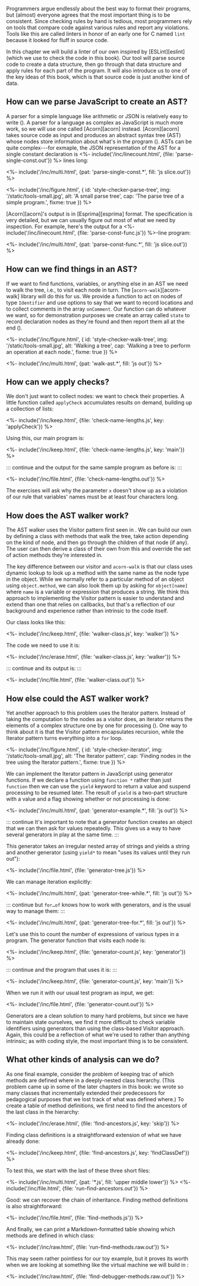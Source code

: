 ---
---

Programmers argue endlessly about the best way to format their programs,
but (almost) everyone agrees that the most important thing is to be consistent.
Since checking rules by hand is tedious,
most programmers rely on tools that compare code against various rules
and report any violations.
Tools like this are called <g key="linter">linters</g>
in honor of an early one for C named `lint`
because it looked for fluff in source code.

In this chapter we will build a linter of our own inspired by [ESLint][eslint]
(which we use to check the code in this book).
Our tool will parse source code to create a data structure,
then go through that data structure and apply rules for each part of the program.
It will also introduce us to one of the key ideas of this book,
which is that source code is just another kind of data.

## How can we parse JavaScript to create an AST?

A parser for a simple language like arithmetic or JSON is relatively easy to write (<x key="regex-parser"></x>).
A parser for a language as complex as JavaScript is much more work,
so we will use one called [Acorn][acorn] instead.
[Acorn][acorn] takes source code as input
and produces an <g key="abstract_syntax_tree">abstract syntax tree</g> (AST)
whose nodes store information about what's in the program
(<f key="style-checker-parse-tree"></f>).
ASTs can be quite complex---for exmaple,
the JSON representation of the AST for a single constant declaration
is <%- include('/inc/linecount.html', {file: 'parse-single-const.out'}) %> lines long:

<%- include('/inc/multi.html', {pat: 'parse-single-const.*', fill: 'js slice.out'}) %>

<%- include('/inc/figure.html', {
    id: 'style-checker-parse-tree',
    img: '/static/tools-small.jpg',
    alt: 'A small parse tree',
    cap: 'The parse tree of a simple program.',
    fixme: true
}) %>

[Acorn][acorn]'s output is in [Esprima][esprima] format.
The specification is very detailed,
but we can usually figure out most of what we need by inspection.
For example,
here's the output for a <%- include('/inc/linecount.html', {file: 'parse-const-func.js'}) %>-line program:

<%- include('/inc/multi.html', {pat: 'parse-const-func.*', fill: 'js slice.out'}) %>

## How can we find things in an AST?

If we want to find functions, variables, or anything else in an AST
we need to <g key="walk_tree">walk the tree</g>,
i.e.,
to visit each node in turn.
The [`acorn-walk`][acorn-walk] library will do this for us.
We provide a function to act on nodes of type `Identifier`
and use options to say that we want to record locations
and to collect comments in the array `onComment`.
Our function can do whatever we want,
so for demonstration purposes we create an array called `state` to record declaration nodes as they're found
and then report them all at the end
(<f key="style-checker-walk-tree"></f>).

<%- include('/inc/figure.html', {
    id: 'style-checker-walk-tree',
    img: '/static/tools-small.jpg',
    alt: 'Walking a tree',
    cap: 'Walking a tree to perform an operation at each node.',
    fixme: true
}) %>

<%- include('/inc/multi.html', {pat: 'walk-ast.*', fill: 'js out'}) %>

## How can we apply checks?

We don't just want to collect nodes:
we want to check their properties.
A little function called `applyCheck` accumulates results on demand,
building up a collection of lists:

<%- include('/inc/keep.html', {file: 'check-name-lengths.js', key: 'applyCheck'}) %>

Using this, our main program is:

<%- include('/inc/keep.html', {file: 'check-name-lengths.js', key: 'main'}) %>

::: continue
and the output for the same sample program as before is:
:::

<%- include('/inc/file.html', {file: 'check-name-lengths.out'}) %>

The exercises will ask why the parameter `x` doesn't show up as a violation of our rule
that variables' names must be at least four characters long.

## How does the AST walker work?

The AST walker uses the Visitor pattern first seen in <x key="page-templates"></x>.
We can build our own by defining a class with methods that walk the tree,
take action depending on the kind of node,
and then go through the children of that node (if any).
The user can then derive a class of their own from this
and override the set of action methods they're interested in.

The key difference between our visitor and `acorn-walk` is that
our class uses <g key="dynamic_lookup">dynamic lookup</g> to look up a method
with the same name as the node type in the object.
While we normally refer to a particular method of an object using `object.method`,
we can also look them up by asking for `object[name]`
where `name` is a variable or expression that produces a string.
We think this approach to implementing the Visitor pattern is easier to understand and extend
than one that relies on callbacks,
but that's a reflection of our background and experience
rather than intrinsic to the code itself.

Our class looks like this:

<%- include('/inc/keep.html', {file: 'walker-class.js', key: 'walker'}) %>

The code we need to use it is:

<%- include('/inc/erase.html', {file: 'walker-class.js', key: 'walker'}) %>

::: continue
and its output is:
:::

<%- include('/inc/file.html', {file: 'walker-class.out'}) %>

## How else could the AST walker work?

Yet another approach to this problem uses the <g key="iterator_pattern">Iterator</g> pattern.
Instead of taking the computation to the nodes as a visitor does,
an iterator returns the elements of a complex structure one by one for processing
(<f key="style-checker-iterator"></f>).
One way to think about it is that the Visitor pattern encapsulates recursion,
while the Iterator pattern turns everything into a `for` loop.

<%- include('/inc/figure.html', {
    id: 'style-checker-iterator',
    img: '/static/tools-small.jpg',
    alt: 'The Iterator pattern',
    cap: 'Finding nodes in the tree using the Iterator pattern.',
    fixme: true
}) %>

We can implement the Iterator pattern in JavaScript using <g key="generator_function">generator functions</g>.
If we declare a function using `function *` rather than just `function`
then we can use the `yield` keyword to return a value and suspend processing to be resumed later.
The result of `yield` is a two-part structure with a value and a flag showing whether or not processing is done:

<%- include('/inc/multi.html', {pat: 'generator-example.*', fill: 'js out'}) %>

::: continue
It's important to note that a generator function creates an object
that we can then ask for values repeatedly.
This gives us a way to have several generators in play at the same time.
:::

This generator takes an irregular nested array of strings
and yields a string and another generator
(using `yield*` to mean "uses its values until they run out"):

<%- include('/inc/file.html', {file: 'generator-tree.js'}) %>

We can manage iteration explicitly:

<%- include('/inc/multi.html', {pat: 'generator-tree-while.*', fill: 'js out'}) %>

::: continue
but `for…of` knows how to work with generators,
and is the usual way to manage them:
:::

<%- include('/inc/multi.html', {pat: 'generator-tree-for.*', fill: 'js out'}) %>

Let's use this to count the number of expressions of various types in a program.
The generator function that visits each node is:

<%- include('/inc/keep.html', {file: 'generator-count.js', key: 'generator'}) %>

::: continue
and the program that uses it is:
:::

<%- include('/inc/keep.html', {file: 'generator-count.js', key: 'main'}) %>

When we run it with our usual test program as input, we get:

<%- include('/inc/file.html', {file: 'generator-count.out'}) %>

Generators are a clean solution to many hard problems,
but since we have to maintain state ourselves,
we find it more difficult to check variable identifiers using generators
than using the class-based Visitor approach.
Again,
this could be a reflection of what we're used to rather than anything intrinsic;
as with coding style,
the most important thing is to be consistent.

## What other kinds of analysis can we do?

As one final example,
consider the problem of keeping trac of which methods are defined where
in a deeply-nested class hierarchy.
(This problem came up in some of the later chapters in this book:
we wrote so many classes that incrementally extended their predecessors for pedagogical purposes
that we lost track of what was defined where.)
To create a table of method definitions,
we first need to find the ancestors of the last class in the hierarchy:

<%- include('/inc/erase.html', {file: 'find-ancestors.js', key: 'skip'}) %>

Finding class definitions is a straightforward extension of what we have already done:

<%- include('/inc/keep.html', {file: 'find-ancestors.js', key: 'findClassDef'}) %>

To test this, we start with the last of these three short files:

<%- include('/inc/multi.html', {pat: '*.js', fill: 'upper middle lower'}) %>
<%- include('/inc/file.html', {file: 'run-find-ancestors.out'}) %>

Good: we can recover the chain of inheritance.
Finding method definitions is also straightforward:

<%- include('/inc/file.html', {file: 'find-methods.js'}) %>

And finally,
we can print a <g key="markdown">Markdown</g>-formatted table showing which methods are defined in which class:

<%- include('/inc/raw.html', {file: 'run-find-methods.raw.out'}) %>

This may seem rather pointless for our toy example,
but it proves its worth when we are looking at something like
the virtual machine we will build in <x key="virtual-machine"></x>:

<%- include('/inc/raw.html', {file: 'find-debugger-methods.raw.out'}) %>
